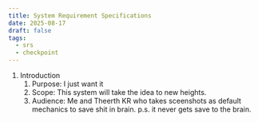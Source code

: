 ```yaml
---
title: System Requirement Specifications
date: 2025-08-17
draft: false
tags:
  - srs
  - checkpoint
---
```

1. Introduction
	1. Purpose:
		I just want it
	2. Scope:
		This system will take the idea to new heights.
	3. Audience:
		Me and Theerth KR who takes sceenshots as default mechanics to save shit in brain. p.s. it never gets save to the brain.